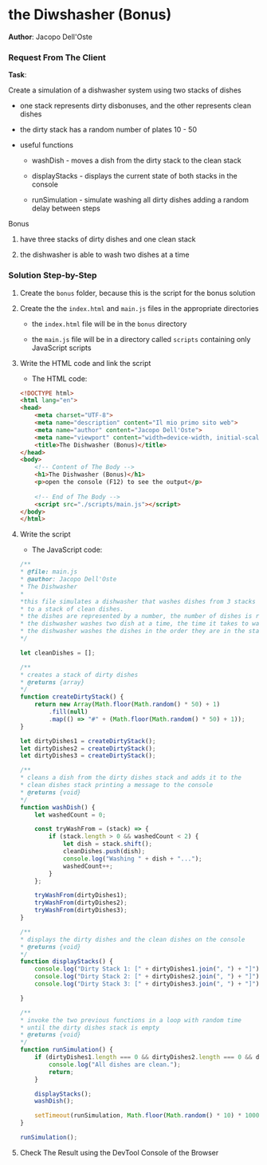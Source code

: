 # the Diwshasher (Bonus)

**Author**: Jacopo Dell'Oste 

### Request From The Client

**Task**: 

Create a simulation of a dishwasher system using two stacks of dishes

- one stack represents dirty disbonuses, and the other represents clean dishes

- the dirty stack has a random number of plates 10 - 50

- useful functions

  + washDish - moves a dish from the dirty stack to the clean stack

  + displayStacks - displays the current state of both stacks in the console

  + runSimulation - simulate washing all dirty dishes adding a random delay between steps

Bonus

1. have three stacks of dirty dishes and one clean stack

2. the dishwasher is able to wash two dishes at a time

### Solution Step-by-Step

1. Create the  `bonus` folder, because this is the script for the bonus solution

2. Create the the `index.html` and `main.js` files in the appropriate directories

    * the `index.html` file will be in the `bonus` directory

    * the `main.js` file will be in a directory called `scripts` containing only JavaScript scripts

3. Write the HTML code and link the script
    
    * The HTML code:

    ```HTML 
    <!DOCTYPE html>
    <html lang="en">
    <head>
        <meta charset="UTF-8">
        <meta name="description" content="Il mio primo sito web">
        <meta name="author" content="Jacopo Dell'Oste">
        <meta name="viewport" content="width=device-width, initial-scale=1.0">
        <title>The Dishwasher (Bonus)</title>
    </head>
    <body>
        <!-- Content of The Body -->
        <h1>The Dishwasher (Bonus)</h1>
        <p>open the console (F12) to see the output</p>
        
        <!-- End of The Body -->
        <script src="./scripts/main.js"></script>
    </body>
    </html>
    ```

4. Write the script  

    * The JavaScript code:

    ```javascript
    /**
    * @file: main.js
    * @author: Jacopo Dell'Oste
    * The Dishwasher 
    *
    *this file simulates a dishwasher that washes dishes from 3 stacks of dirty dishes 
    * to a stack of clean dishes.
    * the dishes are represented by a number, the number of dishes is random.
    * the dishwasher washes two dish at a time, the time it takes to wash a dish is random.
    * the dishwasher washes the dishes in the order they are in the stack.
    */

    let cleanDishes = [];

    /**
    * creates a stack of dirty dishes
    * @returns {array}
    */
    function createDirtyStack() {
        return new Array(Math.floor(Math.random() * 50) + 1) 
            .fill(null)
            .map(() => "#" + (Math.floor(Math.random() * 50) + 1));
    }

    let dirtyDishes1 = createDirtyStack();
    let dirtyDishes2 = createDirtyStack();
    let dirtyDishes3 = createDirtyStack();

    /**
    * cleans a dish from the dirty dishes stack and adds it to the 
    * clean dishes stack printing a message to the console
    * @returns {void}
    */
    function washDish() {
        let washedCount = 0;

        const tryWashFrom = (stack) => {
            if (stack.length > 0 && washedCount < 2) {
                let dish = stack.shift();
                cleanDishes.push(dish);
                console.log("Washing " + dish + "...");
                washedCount++;
            }
        };

        tryWashFrom(dirtyDishes1);
        tryWashFrom(dirtyDishes2);
        tryWashFrom(dirtyDishes3);
    }

    /**
    * displays the dirty dishes and the clean dishes on the console
    * @returns {void}
    */
    function displayStacks() {
        console.log("Dirty Stack 1: [" + dirtyDishes1.join(", ") + "]");
        console.log("Dirty Stack 2: [" + dirtyDishes2.join(", ") + "]");
        console.log("Dirty Stack 3: [" + dirtyDishes3.join(", ") + "]");

    }

    /**
    * invoke the two previous functions in a loop with random time
    * until the dirty dishes stack is empty
    * @returns {void}
    */
    function runSimulation() {
        if (dirtyDishes1.length === 0 && dirtyDishes2.length === 0 && dirtyDishes3.length === 0) {
            console.log("All dishes are clean.");
            return;
        }

        displayStacks();
        washDish();

        setTimeout(runSimulation, Math.floor(Math.random() * 10) * 1000);
    }

    runSimulation();
    ```

5. Check The Result using the DevTool Console of the Browser
